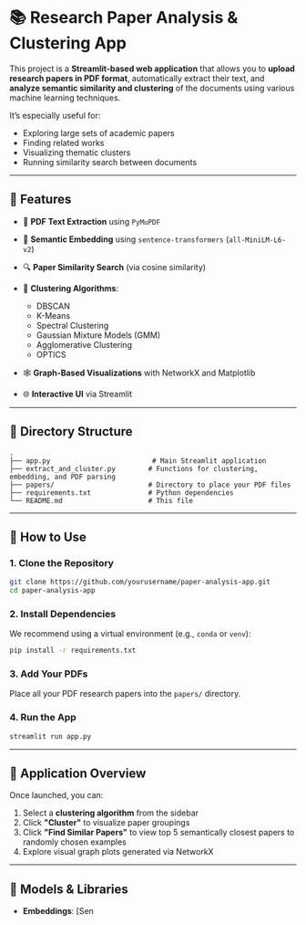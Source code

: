 # 📚 Research Paper Analysis & Clustering App

This project is a **Streamlit-based web application** that allows you to **upload research papers in PDF format**, automatically extract their text, and **analyze semantic similarity and clustering** of the documents using various machine learning techniques.

It’s especially useful for:

* Exploring large sets of academic papers
* Finding related works
* Visualizing thematic clusters
* Running similarity search between documents

---

## 🚀 Features

* 📄 **PDF Text Extraction** using `PyMuPDF`
* 🧠 **Semantic Embedding** using `sentence-transformers` (`all-MiniLM-L6-v2`)
* 🔍 **Paper Similarity Search** (via cosine similarity)
* 🧹 **Clustering Algorithms**:

  * DBSCAN
  * K-Means
  * Spectral Clustering
  * Gaussian Mixture Models (GMM)
  * Agglomerative Clustering
  * OPTICS
* 🕸️ **Graph-Based Visualizations** with NetworkX and Matplotlib
* 🌐 **Interactive UI** via Streamlit

---

## 📂 Directory Structure

```
.
├── app.py                         # Main Streamlit application
├── extract_and_cluster.py        # Functions for clustering, embedding, and PDF parsing
├── papers/                       # Directory to place your PDF files
├── requirements.txt              # Python dependencies
└── README.md                     # This file
```

---

## 🧪 How to Use

### 1. Clone the Repository

```bash
git clone https://github.com/yourusername/paper-analysis-app.git
cd paper-analysis-app
```

### 2. Install Dependencies

We recommend using a virtual environment (e.g., `conda` or `venv`):

```bash
pip install -r requirements.txt
```

### 3. Add Your PDFs

Place all your PDF research papers into the `papers/` directory.

### 4. Run the App

```bash
streamlit run app.py
```

---

## 💽 Application Overview

Once launched, you can:

1. Select a **clustering algorithm** from the sidebar
2. Click **"Cluster"** to visualize paper groupings
3. Click **"Find Similar Papers"** to view top 5 semantically closest papers to randomly chosen examples
4. Explore visual graph plots generated via NetworkX

---

## 🧠 Models & Libraries

* **Embeddings**: \[Sen
